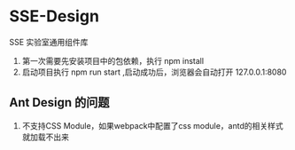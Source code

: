 # SSE-Design
SSE 实验室通用组件库

1. 第一次需要先安装项目中的包依赖，执行 npm install
2. 启动项目执行 npm run start ,启动成功后，浏览器会自动打开 127.0.0.1:8080


## Ant Design 的问题
1. 不支持CSS Module，如果webpack中配置了css module，antd的相关样式就加载不出来
